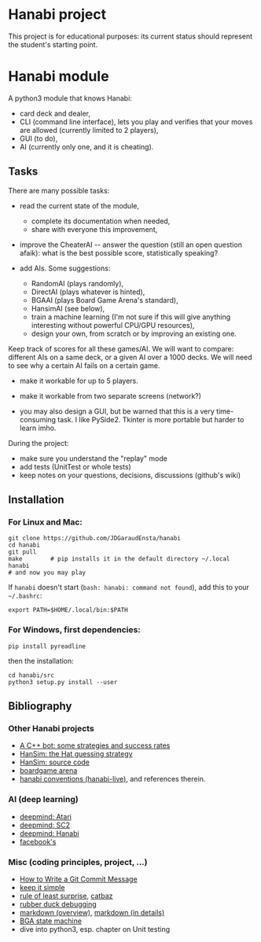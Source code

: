 # Hanabi project

This project is for educational purposes: 
its current status should represent the student's starting point.

# Hanabi module

A python3 module that knows Hanabi:

* card deck and dealer,
* CLI (command line interface), lets you play and verifies that your moves are allowed (currently limited to 2 players),
* GUI (to do),
* AI (currently only one, and it is cheating).



## Tasks

There are many possible tasks:

- read the current state of the module, 
  - complete its documentation when needed,
  - share with everyone this improvement,

- improve the CheaterAI
  -- answer the question (still an open question afaik): what is the best possible score, statistically speaking?

- add AIs. Some suggestions:
  - RandomAI (plays randomly),
  - DirectAI (plays whatever is hinted),
  - BGAAI (plays Board Game Arena's standard),
  - HansimAI (see below),
  - train a machine learning (I'm not sure if this will give anything interesting without powerful CPU/GPU resources),
  - design your own, from scratch or by improving an existing one.

Keep track of scores for all these games/AI. 
We will want to compare: different AIs on a same deck, or a given AI over a 1000 decks. 
We will need to see why a certain AI fails on a certain game.


- make it workable for up to 5 players.

- make it workable from two separate screens (network?)

- you may also design a GUI, but be warned that this is a very time-consuming task.
I like PySide2. Tkinter is more portable but harder to learn imho. 


During the project:
  - make sure you understand the "replay" mode
  - add tests (UnitTest or whole tests)
  - keep notes on your questions, decisions, discussions (github's wiki)




## Installation

### For Linux and Mac:

    git clone https://github.com/JDGaraudEnsta/hanabi
    cd hanabi
    git pull
    make        # pip installs it in the default directory ~/.local
    hanabi
    # and now you may play


If `hanabi` doesn't start (`bash: hanabi: command not found`), add this to your `~/.bashrc`:

    export PATH=$HOME/.local/bin:$PATH

### For Windows, first dependencies:

    pip install pyreadline

then the installation:
    
    cd hanabi/src
    python3 setup.py install --user

    


## Bibliography

### Other Hanabi projects

* [A C++ bot: some strategies and success rates](https://github.com/Quuxplusone/Hanabi)
* [HanSim: the Hat guessing strategy](https://d0474d97-a-62cb3a1a-s-sites.googlegroups.com/site/rmgpgrwc/research-papers/Hanabi_final.pdf?attachauth=ANoY7cp_mjjD7lCb5HFxBphRWpSkE8SabM7PiOVWFwcNKSnpxENRLwTsQEgDMC6PIHuBmzP4oixvH_B8PZQmrHDyfA-ZLSKWb-Lx1WJNIUKUoxV1w0K0bWXelLPCi5MbXaByoVcukH4CEg-5N_iJP7mKSDHiV5ImwGDBCwQoT4mwvppVyA0BVb2Lhr-mGYFtUw3uBlds77azk5RjFZHGvAtvx6idYLvunLLj6BStHWHrNovX8p5KGFk%3D&attredirects=0)
* [HanSim: source code](https://github.com/rjtobin/HanSim)
* [boardgame arena](https://fr.boardgamearena.com/#!gamepanel?game=hanabi)
* [hanabi conventions (hanabi-live)](https://github.com/Zamiell/hanabi-conventions), and references therein.


### AI (deep learning)

* [deepmind: Atari](https://arxiv.org/pdf/1312.5602v1.pdf)
* [deepmind: SC2](https://arxiv.org/abs/1708.04782)
* [deepmind: Hanabi](https://arxiv.org/abs/1902.00506)
* [facebook's](https://ai.facebook.com/blog/building-ai-that-can-master-complex-cooperative-games-with-hidden-information/)


### Misc (coding principles, project, ...)

* [How to Write a Git Commit Message](https://chris.beams.io/posts/git-commit/)
* [keep it simple](https://en.wikipedia.org/wiki/KISS_principle)
* [rule of least surprise](http://www.catb.org/esr/writings/taoup/), [catbaz](http://www.catb.org/esr/writings/cathedral-bazaar/)
* [rubber duck debugging](https://en.wikipedia.org/wiki/Rubber_duck_debugging)
* [markdown (overview)](https://guides.github.com/features/mastering-markdown/), [markdown (in details)](https://github.github.com/gfm/)
* [BGA state machine](https://www.slideshare.net/boardgamearena/bga-studio-focus-on-bga-game-state-machine)
* dive into python3, esp. chapter on Unit testing
